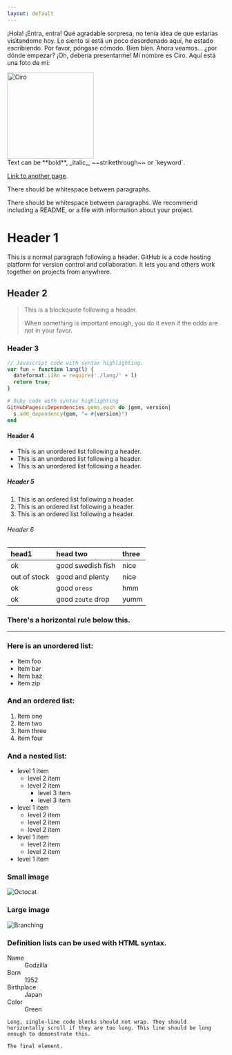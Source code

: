 ```yaml
---
layout: default
---
```

¡Hola! ¡Entra, entra! Qué agradable sorpresa, no tenía idea de que estarías visitandome hoy. 
Lo siento si está un poco desordenado aquí, he estado escribiendo. Por favor,
póngase cómodo. Bien bien. Ahora veamos… ¿por dónde empezar?
¡Oh, debería presentarme!
Mi nombre es Ciro. Aquí está una foto
de mí: 

<img src="https://scontent.fpbc2-2.fna.fbcdn.net/v/t1.6435-9/67945290_2727991593892080_8998345119530745856_n.jpg?_nc_cat=110&ccb=1-3&_nc_sid=174925&_nc_eui2=AeGuafCwSkgC4shFJ_fVJ0Y5nKLv-E25P8ucou_4Tbk_y_8v4TAi0xG7oQ0FEjKVTND2DQbGe6a3sKUmkwUMfZ9P&_nc_ohc=QhasBEDPK9gAX_X4_2_&_nc_ht=scontent.fpbc2-2.fna&oh=045d836cabfe00cff591063692be916d&oe=60A8402C" alt="Ciro" width="200"/>

<br/>
Text can be **bold**, _italic_, ~~strikethrough~~ or `keyword`.

[Link to another page](./another-page.html).

There should be whitespace between paragraphs.

There should be whitespace between paragraphs. We recommend including a README, or a file with information about your project.

# Header 1

This is a normal paragraph following a header. GitHub is a code hosting platform for version control and collaboration. It lets you and others work together on projects from anywhere.

## Header 2

> This is a blockquote following a header.
>
> When something is important enough, you do it even if the odds are not in your favor.

### Header 3

```js
// Javascript code with syntax highlighting.
var fun = function lang(l) {
  dateformat.i18n = require('./lang/' + l)
  return true;
}
```

```ruby
# Ruby code with syntax highlighting
GitHubPages::Dependencies.gems.each do |gem, version|
  s.add_dependency(gem, "= #{version}")
end
```

#### Header 4

*   This is an unordered list following a header.
*   This is an unordered list following a header.
*   This is an unordered list following a header.

##### Header 5

1.  This is an ordered list following a header.
2.  This is an ordered list following a header.
3.  This is an ordered list following a header.

###### Header 6

| head1        | head two          | three |
|:-------------|:------------------|:------|
| ok           | good swedish fish | nice  |
| out of stock | good and plenty   | nice  |
| ok           | good `oreos`      | hmm   |
| ok           | good `zoute` drop | yumm  |

### There's a horizontal rule below this.

* * *

### Here is an unordered list:

*   Item foo
*   Item bar
*   Item baz
*   Item zip

### And an ordered list:

1.  Item one
1.  Item two
1.  Item three
1.  Item four

### And a nested list:

- level 1 item
  - level 2 item
  - level 2 item
    - level 3 item
    - level 3 item
- level 1 item
  - level 2 item
  - level 2 item
  - level 2 item
- level 1 item
  - level 2 item
  - level 2 item
- level 1 item

### Small image

![Octocat](https://github.githubassets.com/images/icons/emoji/octocat.png)

### Large image

![Branching](https://guides.github.com/activities/hello-world/branching.png)


### Definition lists can be used with HTML syntax.

<dl>
<dt>Name</dt>
<dd>Godzilla</dd>
<dt>Born</dt>
<dd>1952</dd>
<dt>Birthplace</dt>
<dd>Japan</dd>
<dt>Color</dt>
<dd>Green</dd>
</dl>

```
Long, single-line code blocks should not wrap. They should horizontally scroll if they are too long. This line should be long enough to demonstrate this.
```

```
The final element.
```
